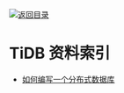 [![返回目录](https://parg.co/UGo)](https://parg.co/b4z) 
 
 


 


 


 



# TiDB 资料索引
- [如何编写一个分布式数据库](http://studygolang.com/articles/4860)